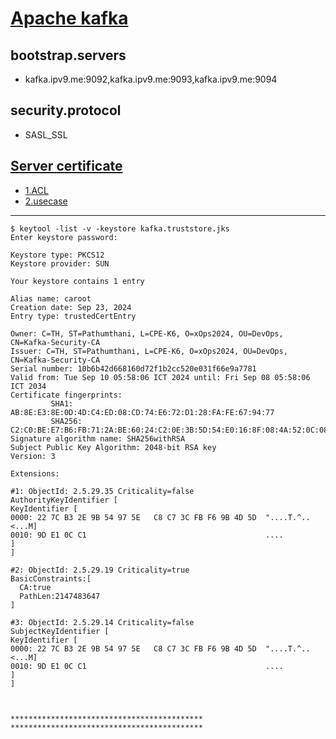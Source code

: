 # [Apache kafka](https://kafka.apache.org/)
## bootstrap.servers
- kafka.ipv9.me:9092,kafka.ipv9.me:9093,kafka.ipv9.me:9094
## security.protocol
- SASL_SSL
## [Server certificate](http://sp06.ipv9.xyz/keys/kafka.truststore.jks)

- [1.ACL](./ACL-k0100-test.md)
- [2.usecase](./LogCentral-usercase/1.Create-Topic.md)

---
```
$ keytool -list -v -keystore kafka.truststore.jks
Enter keystore password:  
```
```result
Keystore type: PKCS12
Keystore provider: SUN

Your keystore contains 1 entry

Alias name: caroot
Creation date: Sep 23, 2024
Entry type: trustedCertEntry

Owner: C=TH, ST=Pathumthani, L=CPE-K6, O=xOps2024, OU=DevOps, CN=Kafka-Security-CA
Issuer: C=TH, ST=Pathumthani, L=CPE-K6, O=xOps2024, OU=DevOps, CN=Kafka-Security-CA
Serial number: 10b6b42d668160d72f1b2cc520e031f66e9a7781
Valid from: Tue Sep 10 05:58:06 ICT 2024 until: Fri Sep 08 05:58:06 ICT 2034
Certificate fingerprints:
         SHA1: AB:8E:E3:8E:0D:4D:C4:ED:08:CD:74:E6:72:D1:28:FA:FE:67:94:77
         SHA256: C2:C0:BE:E7:B6:FB:71:2A:BE:60:24:C2:0E:3B:5D:54:E0:16:8F:08:4A:52:0C:08:78:AA:50:61:49:AB:B8:2F
Signature algorithm name: SHA256withRSA
Subject Public Key Algorithm: 2048-bit RSA key
Version: 3

Extensions: 

#1: ObjectId: 2.5.29.35 Criticality=false
AuthorityKeyIdentifier [
KeyIdentifier [
0000: 22 7C B3 2E 9B 54 97 5E   C8 C7 3C FB F6 9B 4D 5D  "....T.^..<...M]
0010: 9D E1 0C C1                                        ....
]
]

#2: ObjectId: 2.5.29.19 Criticality=true
BasicConstraints:[
  CA:true
  PathLen:2147483647
]

#3: ObjectId: 2.5.29.14 Criticality=false
SubjectKeyIdentifier [
KeyIdentifier [
0000: 22 7C B3 2E 9B 54 97 5E   C8 C7 3C FB F6 9B 4D 5D  "....T.^..<...M]
0010: 9D E1 0C C1                                        ....
]
]



*******************************************
*******************************************

```